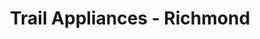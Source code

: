 ---
title: "Trail Appliances - Richmond"
url: /richmond/trail-appliances-richmond/
shop: appliance
---